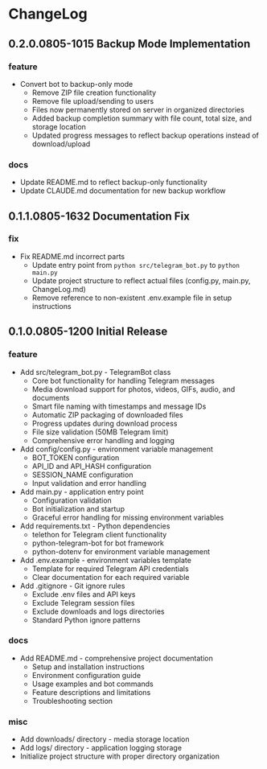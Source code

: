 # ChangeLog

## 0.2.0.0805-1015 Backup Mode Implementation

### feature

+ Convert bot to backup-only mode
  + Remove ZIP file creation functionality
  + Remove file upload/sending to users
  + Files now permanently stored on server in organized directories
  + Added backup completion summary with file count, total size, and storage location
  + Updated progress messages to reflect backup operations instead of download/upload

### docs

+ Update README.md to reflect backup-only functionality
+ Update CLAUDE.md documentation for new backup workflow

## 0.1.1.0805-1632 Documentation Fix

### fix

+ Fix README.md incorrect parts
  + Update entry point from `python src/telegram_bot.py` to `python main.py`
  + Update project structure to reflect actual files (config.py, main.py, ChangeLog.md)
  + Remove reference to non-existent .env.example file in setup instructions

## 0.1.0.0805-1200 Initial Release

### feature

+ Add src/telegram_bot.py - TelegramBot class
  + Core bot functionality for handling Telegram messages
  + Media download support for photos, videos, GIFs, audio, and documents
  + Smart file naming with timestamps and message IDs
  + Automatic ZIP packaging of downloaded files
  + Progress updates during download process
  + File size validation (50MB Telegram limit)
  + Comprehensive error handling and logging
+ Add config/config.py - environment variable management
  + BOT_TOKEN configuration
  + API_ID and API_HASH configuration
  + SESSION_NAME configuration
  + Input validation and error handling
+ Add main.py - application entry point
  + Configuration validation
  + Bot initialization and startup
  + Graceful error handling for missing environment variables
+ Add requirements.txt - Python dependencies
  + telethon for Telegram client functionality
  + python-telegram-bot for bot framework
  + python-dotenv for environment variable management
+ Add .env.example - environment variables template
  + Template for required Telegram API credentials
  + Clear documentation for each required variable
+ Add .gitignore - Git ignore rules
  + Exclude .env files and API keys
  + Exclude Telegram session files
  + Exclude downloads and logs directories
  + Standard Python ignore patterns

### docs

+ Add README.md - comprehensive project documentation
  + Setup and installation instructions
  + Environment configuration guide
  + Usage examples and bot commands
  + Feature descriptions and limitations
  + Troubleshooting section

### misc

+ Add downloads/ directory - media storage location
+ Add logs/ directory - application logging storage
+ Initialize project structure with proper directory organization
